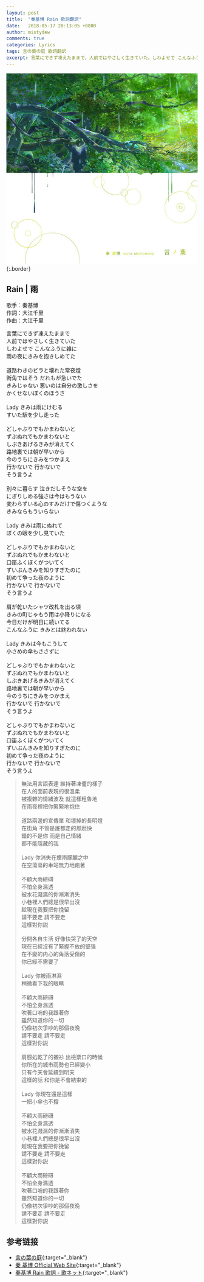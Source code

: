 ```yaml
---
layout: post
title:  "秦基博 Rain 歌詞翻訳"
date:   2018-05-17 20:13:05 +0800
author: mistydew
comments: true
categories: Lyrics
tags: 言の葉の庭 歌詞翻訳
excerpt: 言葉にできず凍えたままで、人前ではやさしく生きていた。しわよせで こんなふうに雑に、雨の夜にきみを抱きしめてた。
---
```

![言ノ葉](/assets/images/cover/misc/言ノ葉.jpg){:.border}

## Rain | 雨

歌手：秦基博<br>
作詞：大江千里<br>
作曲：大江千里

<div class="lyric-original">
<p>
言葉にできず凍えたままで<br>
人前ではやさしく生きていた<br>
しわよせで こんなふうに雑に<br>
雨の夜にきみを抱きしめてた<br>
<br>
道路わきのビラと壊れた常夜燈<br>
街角ではそう だれもが急いでた<br>
きみじゃない 悪いのは自分の激しさを<br>
かくせないぼくのほうさ<br>
<br>
Lady きみは雨にけむる<br>
すいた駅を少し走った<br>
<br>
どしゃぶりでもかまわないと<br>
ずぶぬれでもかまわないと<br>
しぶきあげるきみが消えてく<br>
路地裏では朝が早いから<br>
今のうちにきみをつかまえ<br>
行かないで 行かないで<br>
そう言うよ<br>
<br>
別々に暮らす 泣きだしそうな空を<br>
にぎりしめる強さは今はもうない<br>
変わらずいる心のすみだけで傷つくような<br>
きみならもういらない<br>
<br>
Lady きみは雨にぬれて<br>
ぼくの眼を少し見ていた<br>
<br>
どしゃぶりでもかまわないと<br>
ずぶぬれでもかまわないと<br>
口笛ふくぼくがついてく<br>
ずいぶんきみを知りすぎたのに<br>
初めて争った夜のように<br>
行かないで 行かないで<br>
そう言うよ<br>
<br>
肩が乾いたシャツ改札を出る頃<br>
きみの町じゃもう雨は小降りになる<br>
今日だけが明日に続いてる<br>
こんなふうに きみとは終われない<br>
<br>
Lady きみは今もこうして<br>
小さめの傘もささずに<br>
<br>
どしゃぶりでもかまわないと<br>
ずぶぬれでもかまわないと<br>
しぶきあげるきみが消えてく<br>
路地裏では朝が早いから<br>
今のうちにきみをつかまえ<br>
行かないで 行かないで<br>
そう言うよ<br>
<br>
どしゃぶりでもかまわないと<br>
ずぶぬれでもかまわないと<br>
口笛ふくぼくがついてく<br>
ずいぶんきみを知りすぎたのに<br>
初めて争った夜のように<br>
行かないで 行かないで<br>
そう言うよ
</p>
</div>

<div class="lyric-translation">
<blockquote>
無法用言語表達 維持著凍僵的樣子<br>
在人的面前表現的很溫柔<br>
被複雜的情緒波及 就這樣粗魯地<br>
在雨夜裡把你緊緊地抱住<br>
<br>
道路兩邊的宣傳單 和壞掉的長明燈<br>
在街角 不管是誰都走的那麽快<br>
錯的不是你 而是自己情緒<br>
都不能隱藏的我<br>
<br>
Lady 你消失在煙雨朦朧之中<br>
在空蕩蕩的車站無力地跑著<br>
<br>
不顧大雨磅礴<br>
不怕全身濕透<br>
被水花濺濕的你漸漸消失<br>
小巷裡人們總是很早出沒<br>
趁現在我要把你挽留<br>
請不要走 請不要走<br>
這樣對你説<br>
<br>
分開各自生活 好像快哭了的天空<br>
現在已經沒有了緊握不放的堅强<br>
在不變的内心的角落受傷的<br>
你已經不需要了<br>
<br>
Lady 你被雨淋濕<br>
稍微看下我的眼睛<br>
<br>
不顧大雨磅礴<br>
不怕全身濕透<br>
吹著口哨的我跟著你<br>
雖然知道你的一切<br>
仍像初次爭吵的那個夜晚<br>
請不要走 請不要走<br>
這樣對你説<br>
<br>
肩膀処乾了的襯衫 出檢票口的時候<br>
你所在的城市雨勢也已經變小<br>
只有今天會延續到明天<br>
這樣的話 和你是不會結束的<br>
<br>
Lady 你現在還是這樣<br>
一把小傘也不撐<br>
<br>
不顧大雨磅礴<br>
不怕全身濕透<br>
被水花濺濕的你漸漸消失<br>
小巷裡人們總是很早出沒<br>
趁現在我要把你挽留<br>
請不要走 請不要走<br>
這樣對你説<br>
<br>
不顧大雨磅礴<br>
不怕全身濕透<br>
吹著口哨的我跟著你<br>
雖然知道你的一切<br>
仍像初次爭吵的那個夜晚<br>
請不要走 請不要走<br>
這樣對你説
</blockquote>
</div>

## 参考链接

* [言の葉の庭](http://www.kotonohanoniwa.jp){:target="_blank"}
* [秦 基博 Official Web Site](http://www.office-augusta.com/hata){:target="_blank"}
* [秦基博 Rain 歌詞 - 歌ネット](https://www.uta-net.com/song/146922){:target="_blank"}
